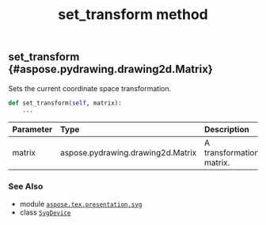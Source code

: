 ﻿---
title: set_transform method
second_title: Aspose.TeX for Python via .NET API References
description: 
type: docs
weight: 140
url: /python-net/aspose.tex.presentation.svg/svgdevice/set_transform/
is_root: false
---

## set_transform {#aspose.pydrawing.drawing2d.Matrix}

Sets the current coordinate space transformation.



```python
def set_transform(self, matrix):
    ...
```


| Parameter | Type | Description |
| :- | :- | :- |
| matrix | aspose.pydrawing.drawing2d.Matrix | A transformation matrix. |



### See Also
* module [`aspose.tex.presentation.svg`](../../)
* class [`SvgDevice`](/tex/python-net/aspose.tex.presentation.svg/svgdevice)
